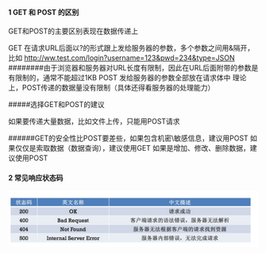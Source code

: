 #### 1  GET 和 POST 的区别
GET和POST的主要区别表现在数据传递上

GET
在请求URL后面以?的形式跟上发给服务器的参数，多个参数之间用&隔开，比如
http://ww.test.com/login?username=123&pwd=234&type=JSON
########由于浏览器和服务器对URL长度有限制，因此在URL后面附带的参数是有限制的，通常不能超过1KB
POST
发给服务器的参数全部放在请求体中
理论上，POST传递的数据量没有限制（具体还得看服务器的处理能力）

#####选择GET和POST的建议

如果要传递大量数据，比如文件上传，只能用POST请求

######GET的安全性比POST要差些，如果包含机密\敏感信息，建议用POST
如果仅仅是索取数据（数据查询），建议使用GET
如果是增加、修改、删除数据，建议使用POST

#### 2 常见响应状态码
![](/assets/6FA0DC96-36B1123-4AAF-8395-A38C8D419AE6.png)